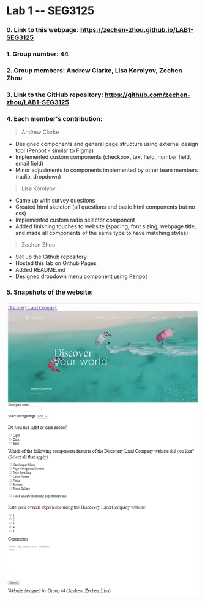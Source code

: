 # Lab 1 -- SEG3125

### 0. Link to this webpage: https://zechen-zhou.github.io/LAB1-SEG3125
### 1. Group number: 44
### 2. Group members: Andrew Clarke, Lisa Korolyov, Zechen Zhou
### 3. Link to the GitHub repository: https://github.com/zechen-zhou/LAB1-SEG3125
### 4. Each member's contribution:

>Andrew Clarke
* Designed components and general page structure using external design tool (Penpot - similar to Figma)
* Implemented custom components (checkbox, text field, number field, email field)
* Minor adjustments to components implemented by other team members (radio, dropdown)

>Lisa Korolyov
* Came up with survey questions
* Created html skeleton (all questions and basic html components but no css)
* Implemented custom radio selector component
* Added finishing touches to website (spacing, font sizing, webpage title, and made all components of the same type to have matching styles)

>Zechen Zhou
* Set up the Github repository
* Hosted this lab on Github Pages
* Added README.md
* Designed dropdown menu component using [Penpot](https://penpot.app/)

### 5. Snapshots of the website: 
  ![](/Docs/Images/snapshot.png)
